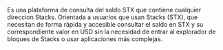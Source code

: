 Es una plataforma de consulta del saldo STX que contiene cualquier direccion Stacks. Orientada a usuarios que usan Stacks (STX), que necesitan de forma rápida y accesible consultar el saldo en STX y su correspondiente valor en USD sin la necesidad de entrar al explorador de bloques de Stacks o usar aplicaciones más complejas.
